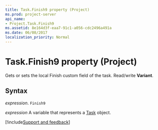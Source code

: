 ```yaml
---
title: Task.Finish9 property (Project)
ms.prod: project-server
api_name:
- Project.Task.Finish9
ms.assetid: 8e164d3f-eaa7-91c1-a056-cdc2496a491a
ms.date: 06/08/2017
localization_priority: Normal
---
```



# Task.Finish9 property (Project)

Gets or sets the local Finish custom field of the task. Read/write  **Variant**.


## Syntax

_expression_. `Finish9`

_expression_ A variable that represents a [Task](./Project.Task.md) object.

[!include[Support and feedback](~/includes/feedback-boilerplate.md)]